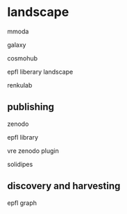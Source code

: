 # landscape

mmoda

galaxy

cosmohub

epfl liberary landscape

renkulab

## publishing

zenodo

epfl library

vre zenodo plugin 

solidipes

## discovery and harvesting

epfl graph
